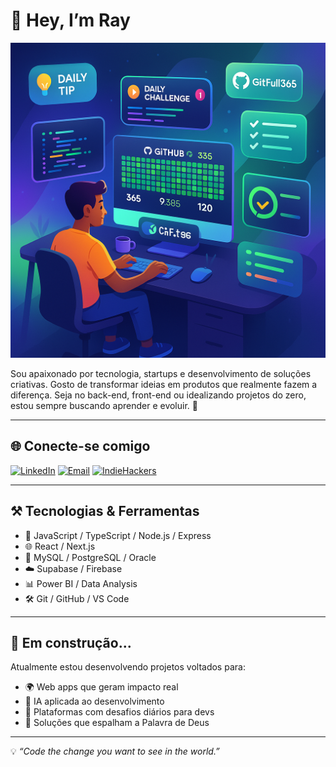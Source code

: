 # 👋 Hey, I’m Ray

<div align="center">

![Banner](https://github.com/Rayjay-8/Rayjay-8/blob/main/chat.png)

</div>

Sou apaixonado por tecnologia, startups e desenvolvimento de soluções criativas. Gosto de transformar ideias em produtos que realmente fazem a diferença. Seja no back-end, front-end ou idealizando projetos do zero, estou sempre buscando aprender e evoluir. 🚀

---

## 🌐 Conecte-se comigo

[![LinkedIn](https://img.shields.io/badge/-LinkedIn-0A66C2?style=flat-square&logo=linkedin&logoColor=white)](https://www.linkedin.com/in/rayarruda/)
[![Email](https://img.shields.io/badge/-Gmail-D14836?style=flat-square&logo=gmail&logoColor=white)](mailto:rayarruda9876@gmail.com)
[![IndieHackers](https://img.shields.io/badge/-IndieHackers-0f172a?style=flat-square&logo=indie-hackers&logoColor=white)](https://www.indiehackers.com/RayArruda)

---

## ⚒️ Tecnologias & Ferramentas

- 🚀 JavaScript / TypeScript / Node.js / Express
- 🌐 React / Next.js
- 💾 MySQL / PostgreSQL / Oracle
- ☁️ Supabase / Firebase
- 📊 Power BI / Data Analysis
- 🛠️ Git / GitHub / VS Code

---

## 📌 Em construção...

Atualmente estou desenvolvendo projetos voltados para:
- 🌍 Web apps que geram impacto real
- 🧠 IA aplicada ao desenvolvimento
- 📅 Plataformas com desafios diários para devs
- 🙏 Soluções que espalham a Palavra de Deus

---

💡 *“Code the change you want to see in the world.”*

